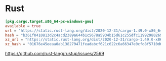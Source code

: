 # Rust

~~~toml
[pkg.cargo.target.x86_64-pc-windows-gnu]
available = true
url = "https://static.rust-lang.org/dist/2020-12-31/cargo-1.49.0-x86_64-pc-windows-gnu.tar.gz"
hash = "b361f0410813d2c4acd2389a644b1c5678a5934b15d61c255dfc11992980269b"
xz_url = "https://static.rust-lang.org/dist/2020-12-31/cargo-1.49.0-x86_64-pc-windows-gnu.tar.xz"
xz_hash = "01676e45eeaa0ab138279471feadabcf621c622c6a66347e0cfd8f5710d6cada"
~~~

<https://github.com/rust-lang/rustup/issues/2569>
